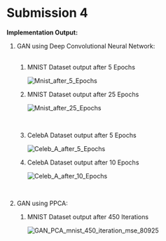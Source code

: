 Submission 4
=========

**Implementation Output:**<br>

1. GAN using Deep Convolutional Neural Network:<br><br>

	1. MNIST Dataset output after 5 Epochs

		![Mnist_after_5_Epochs](https://s3.postimg.org/54ytc91yr/Mnist_after_5_Epochs.png)
	
	2. MNIST Dataset output after 25 Epochs
	
		![Mnist_after_25_Epochs](https://s3.postimg.org/mwafqphdf/Mnist_after_25_Epochs.png)
		
		<br>
		
	3. CelebA Dataset output after 5 Epochs

		![Celeb_A_after_5_Epochs](https://s3.postimg.org/lc53sb8z7/Celeb_A_after_5_Epochs.png)
	
	4. CelebA Dataset output after 10 Epochs
	
		![Celeb_A_after_10_Epochs](https://s3.postimg.org/4pnjj8g1f/Celeb_A_after_10_Epochs.png)
	
	<br>
		
2. GAN using PPCA:<br>
		
	1. MNIST Dataset output after 450 Iterations
		
		![GAN_PCA_mnist_450_iteration_mse_80925](https://s3.postimg.org/jmw0k8t9v/GAN_PCA_mnist_450_iteration_mse_80925.png)
